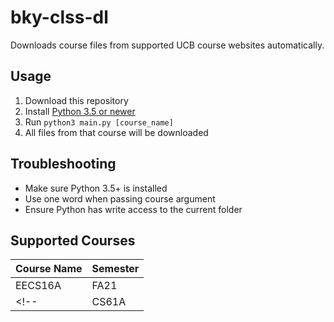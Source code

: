 # bky-clss-dl

Downloads course files from supported UCB course websites automatically.

## Usage
1. Download this repository
2. Install [Python 3.5 or newer](https://www.python.org/downloads/)
3. Run `python3 main.py [course_name]`
4. All files from that course will be downloaded

## Troubleshooting
- Make sure Python 3.5+ is installed
- Use one word when passing course argument
- Ensure Python has write access to the current folder

## Supported Courses
| Course Name | Semester |
|------------|-----------|
| EECS16A    | FA21      |
<!-- | CS61A      | FA21      | -->